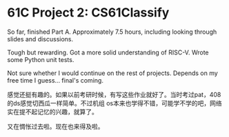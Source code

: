 # 61C Project 2: CS61Classify

So far, finished Part A. Approximately 7.5 hours, including looking through slides and discussions.

Tough but rewarding. Got a more solid understanding of RISC-V. Wrote some Python unit tests. 

Not sure whether I would continue on the rest of projects. Depends on my free time I guess... final's coming.

感觉还挺有趣的。如果以前考研时候，有写这些作业就好了。当时考过pat，408的ds感觉切西瓜一样简单。不过机组 os本来也学得不错，可能学不学的吧，网络实在提不起记忆的兴趣，就算了。

又在惆怅过去啦。现在也来得及啦。
